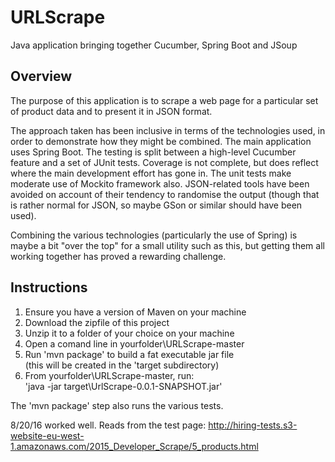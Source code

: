# URLScrape
Java application bringing together Cucumber, Spring Boot and JSoup


Overview
--------

The purpose of this application is to scrape a web page for a particular set of product data and to present it in JSON format.

The approach taken has been inclusive in terms of the technologies used, in order to demonstrate how they might be combined. The main application uses Spring Boot. The testing is split between a high-level Cucumber feature and a set of JUnit tests. Coverage is not complete, but does reflect where the main development effort has gone in. The unit tests make moderate use of Mockito framework also. JSON-related tools have been avoided on account of their tendency to randomise the output (though that is rather normal for JSON, so maybe GSon or similar should have been used).

Combining the various technologies (particularly the use of Spring) is maybe a bit "over the top" for a small utility such as this, but getting them all working together has proved a rewarding challenge.


Instructions
------------

1) Ensure you have a version of Maven on your machine<br>
2) Download the zipfile of this project<br>
3) Unzip it to a folder of your choice on your machine<br>
4) Open a comand line in yourfolder\URLScrape-master<br>
5) Run 'mvn package' to build a fat executable jar file<br>
   (this will be created in the 'target subdirectory)<br>
6) From yourfolder\URLScrape-master, run:<br>
       'java -jar target\UrlScrape-0.0.1-SNAPSHOT.jar'<br>

       
The 'mvn package' step also runs the various tests.

8/20/16 worked well.  Reads from the test page: http://hiring-tests.s3-website-eu-west-1.amazonaws.com/2015_Developer_Scrape/5_products.html

